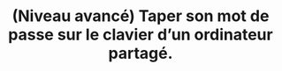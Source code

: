 ---
category: category-nGkbk6oSlC5_p3eqoXX2o
goodPractices:
- good-practice-AlD9Ee8hHOi04esYAGNwr
risks:
- Permettre à une personne malveillante d’avoir installé un keylogger sur l’appareil
  afin de récupérer tous les champs saisis et de les lui transmettre (adresse e-mail
- mot de passe
- code
- numéro bancaire).
title: '(Niveau avancé) Taper son mot de passe sur le clavier d’un ordinateur partagé. '
uuid: vulnerability-TjTrXrX7c2AcNy256y-RY
visibleInCms: true
---